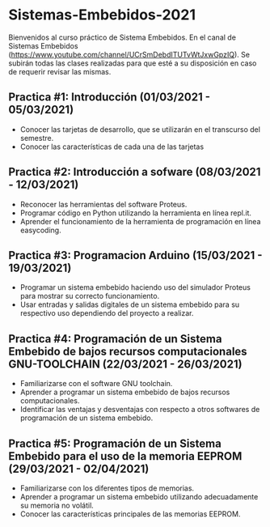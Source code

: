 # Sistemas-Embebidos-2021
Bienvenidos al curso práctico de Sistema Embebidos.
En el canal de Sistemas Embebidos (https://www.youtube.com/channel/UCrSmDebdITUTvWtJxwGpzIQ). 
Se subirán todas las clases realizadas para que esté a su disposición en caso de requerir revisar las mismas.

## Practica #1: Introducción (01/03/2021 - 05/03/2021)
- Conocer las tarjetas de desarrollo, que se utilizarán en el transcurso
del semestre.
- Conocer las características de cada una de las tarjetas

## Practica #2: Introducción a sofware (08/03/2021 - 12/03/2021)
- Reconocer las herramientas del software Proteus.
- Programar código en Python utilizando la herramienta en línea repl.it.
- Aprender el funcionamiento de la herramienta de programación en línea easycoding.

## Practica #3: Programacion Arduino (15/03/2021 - 19/03/2021)
- Programar un sistema embebido haciendo uso del simulador Proteus para mostrar su correcto funcionamiento.
- Usar entradas y salidas digitales de un sistema embebido para su respectivo uso dependiendo del proyecto a realizar.

## Practica #4: Programación de un Sistema Embebido de bajos recursos computacionales GNU-TOOLCHAIN (22/03/2021 - 26/03/2021)
- Familiarizarse con el software GNU toolchain.
- Aprender a programar un sistema embebido de bajos recursos computacionales.
- Identificar las ventajas y desventajas con respecto a otros softwares de programación de un sistema embebido.

## Practica #5: Programación de un Sistema Embebido para el uso de la memoria EEPROM  (29/03/2021 - 02/04/2021)
-	Familiarizarse con los diferentes tipos de memorias.
-	Aprender a programar un sistema embebido utilizando adecuadamente su memoria no volátil.
-	Conocer las características principales de las memorias EEPROM.

